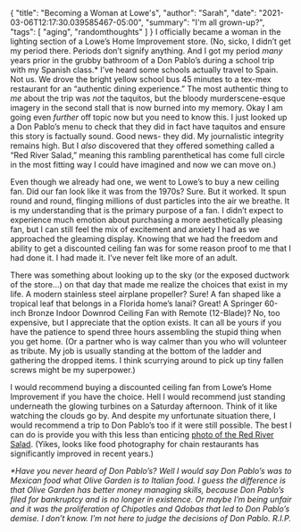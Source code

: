 {
    "title": "Becoming a Woman at Lowe's",
    "author": "Sarah",
    "date": "2021-03-06T12:17:30.039585467-05:00",
    "summary": "I'm all grown-up?",
    "tags": [
        "aging",
        "randomthoughts"
    ]
}
I officially became a woman in the lighting section of a Lowe’s Home
Improvement store. (No, sicko, I didn’t get my period there. Periods
don’t signify anything. And I got my period *many* years prior in the
grubby bathroom of a Don Pablo’s during a school trip with my Spanish
class.\* I’ve heard some schools actually travel to Spain. Not us. We
drove the bright yellow school bus 45 minutes to a tex-mex restaurant
for an “authentic dining experience.” The most authentic thing to *me*
about the trip was *not* the taquitos, but the bloody murderscene-esque
imagery in the second stall that is now burned into my memory. Okay I am
going even *further* off topic now but you need to know this. I just
looked up a Don Pablo’s menu to check that they did in fact have
taquitos and ensure this story is factually sound. Good news- they did.
My journalistic integrity remains high. But I *also* discovered that
they offered something called a “Red River Salad,” meaning this rambling
parenthetical has come full circle in the most fitting way I could have
imagined and now we can move on.)

Even though we already had one, we went to Lowe’s to buy a new ceiling
fan. Did our fan look like it was from the 1970s? Sure. But it worked.
It spun round and round, flinging millions of dust particles into the
air we breathe. It is my understanding that is the primary purpose of a
fan. I didn’t expect to experience much emotion about purchasing a more
aesthetically pleasing fan, but I can still feel the mix of excitement
and anxiety I had as we approached the gleaming display. Knowing that we
had the freedom and ability to get a discounted ceiling fan was for some
reason proof to me that I had done it. I had made it. I’ve never felt
like more of an adult.

There was something about looking up to the sky (or the exposed ductwork
of the store...) on that day that made me realize the choices that exist
in my life. A modern stainless steel airplane propeller? Sure\! A fan
shaped like a tropical leaf that belongs in a Florida home’s lanai?
Great\! A Springer 60-inch Bronze Indoor Downrod Ceiling Fan with Remote
(12-Blade)? No, too expensive, but I appreciate that the option exists.
It can all be yours if you have the patience to spend three hours
assembling the stupid thing when you get home. (Or a partner who is way
calmer than you who will volunteer as tribute. My job is usually
standing at the bottom of the ladder and gathering the dropped items. I
think scurrying around to pick up tiny fallen screws might be my
superpower.)

I would recommend buying a discounted ceiling fan from Lowe’s Home
Improvement if you have the choice. Hell I would recommend just standing
underneath the glowing turbines on a Saturday afternoon. Think of it
like watching the clouds go by. And despite my unfortunate situation
there, I would recommend a trip to Don Pablo’s too if it were still
possible. The best I can do is provide you with this less than enticing
[<span class="underline">photo of the Red River
Salad</span>](https://farm9.staticflickr.com/8438/7976521996_69aa90c6de_z.jpg).
(Yikes, looks like food photography for chain restaurants has
significantly improved in recent years.)

*\*Have you never heard of Don Pablo’s? Well I would say Don Pablo’s was
to Mexican food what Olive Garden is to Italian food. I guess the
difference is that Olive Garden has better money managing skills,
because Don Pablo’s filed for bankruptcy and is no longer in existence.
Or maybe I’m being unfair and it was the proliferation of Chipotles and
Qdobas that led to Don Pablo’s demise. I don’t know. I’m not here to
judge the decisions of Don Pablo. R.I.P.*
